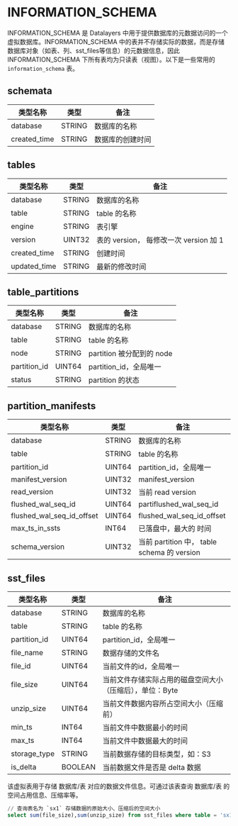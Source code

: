 # INFORMATION_SCHEMA
INFORMATION_SCHEMA 是 Datalayers 中用于提供数据库的元数据访问的一个虚拟数据库。INFORMATION_SCHEMA 中的表并不存储实际的数据，而是存储数据库对象（如表、列、sst_files等信息）的元数据信息，因此 INFORMATION_SCHEMA 下所有表均为只读表（视图）。以下是一些常用的 `information_schema` 表。 

## schemata
|  类型名称             | 类型                       |  备注                                        |
|  -------------       |-------------------------- |------------------------------------------   |
| database             | STRING                    |  数据库的名称                                 |
| created_time         | STRING                    |  数据库的创建时间                              |


## tables
|  类型名称             | 类型                       |  备注                                        |
|  -------------       |-------------------------- |------------------------------------------   |
| database             | STRING                    |  数据库的名称                                 |
| table                | STRING                    |  table 的名称                                |
| engine               | STRING                    |  表引擎                                      |
| version              | UINT32                    |  表的 version， 每修改一次 version 加 1        |
| created_time         | STRING                    |  创建时间                                    |
| updated_time         | STRING                    |  最新的修改时间                                |

## table_partitions
|  类型名称             | 类型                       |  备注                                        |
|  -------------       |-------------------------- |------------------------------------------   |
| database             | STRING                    |  数据库的名称                                 |
| table                | STRING                    |  table 的名称                                |
| node                 | STRING                    |  partition 被分配到的 node                    |
| partition_id         | UINT64                    |  partition_id，全局唯一                       |
| status               | STRING                    |  partition 的状态                            |


## partition_manifests

|  类型名称                    | 类型                       |  备注                                        |
|  -------------              |-------------------------- |------------------------------------------   |
| database                    | STRING                    |  数据库的名称                                 |
| table                       | STRING                    |  table 的名称                                |
| partition_id                | UINT64                    |  partition_id，全局唯一                       |
| manifest_version            | UINT32                    |  manifest_version                           |
| read_version                | UINT32                    |  当前 read version                          |
| flushed_wal_seq_id          | UINT64                    |  partiflushed_wal_seq_id                    |
| flushed_wal_seq_id_offset   | UINT64                    |  flushed_wal_seq_id_offset                   |
| max_ts_in_ssts              | INT64                     |  已落盘中，最大的 时间                          | 
| schema_version              | UINT32                    |  当前 partition 中， table schema 的 version   | 

## sst_files

|  类型名称                    | 类型                       |  备注                                        |
|  -------------              |-------------------------- |------------------------------------------   |
| database                    | STRING                    |  数据库的名称                                 |
| table                       | STRING                    |  table 的名称                                |
| partition_id                | UINT64                    |  partition_id，全局唯一                       |
| file_name                   | STRING                    |  数据存储的文件名                              |
| file_id                     | UINT64                    |  当前文件的id，全局唯一                         |
| file_size                   | UINT64                    |  当前文件存储实际占用的磁盘空间大小（压缩后），单位：Byte     |
| unzip_size                  | UINT64                    |  当前文件数据内容所占空间大小（压缩前）                  |
| min_ts                      | INT64                     |  当前文件中数据最小的时间                         | 
| max_ts                      | INT64                     |  当前文件中数据最大的时间                         | 
| storage_type                | STRING                    |  当前数据存储的目标类型，如：S3                    |
| is_delta                    | BOOLEAN                   |  当前数据文件是否是 delta 数据                    |

该虚拟表用于存储 数据库/表 对应的数据文件信息。可通过该表查询 数据库/表 的空间占用信息、压缩率等。
```sql
// 查询表名为 `sx1` 存储数据的原始大小、压缩后的空间大小
select sum(file_size),sum(unzip_size) from sst_files where table = 'sx1'
```
